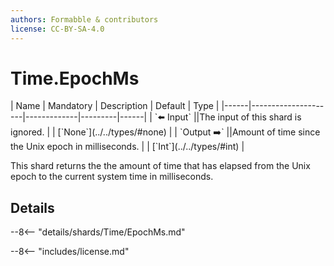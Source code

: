 ```yaml
---
authors: Formabble & contributors
license: CC-BY-SA-4.0
---
```



# Time.EpochMs

<div class="sh-parameters" markdown="1">
| Name | Mandatory | Description | Default | Type |
|------|---------------------|-------------|---------|------|
| `⬅️ Input` ||The input of this shard is ignored. | | [`None`](../../types/#none) |
| `Output ➡️` ||Amount of time since the Unix epoch in milliseconds. | | [`Int`](../../types/#int) |

</div>

This shard returns the the amount of time that has elapsed from the Unix epoch to the current system time in milliseconds.

## Details

--8<-- "details/shards/Time/EpochMs.md"


--8<-- "includes/license.md"

